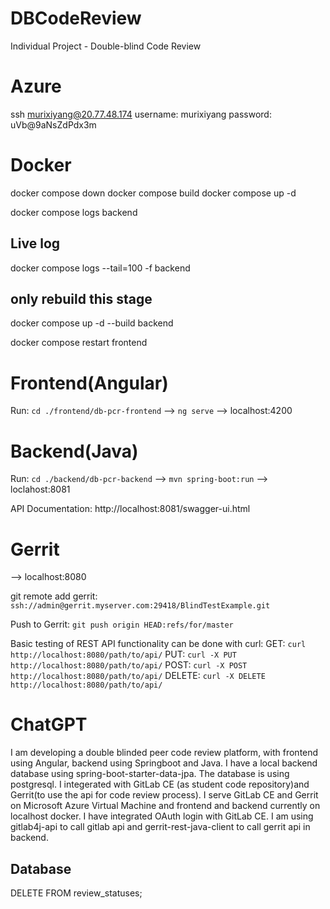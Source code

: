 # DBCodeReview

Individual Project - Double-blind Code Review

# Azure

ssh murixiyang@20.77.48.174
username: murixiyang
password: uVb@9aNsZdPdx3m

# Docker

docker compose down
docker compose build
docker compose up -d

docker compose logs backend

## Live log

docker compose logs --tail=100 -f backend

## only rebuild this stage

docker compose up -d --build backend

docker compose restart frontend

# Frontend(Angular)

Run: `cd ./frontend/db-pcr-frontend` --> `ng serve` --> localhost:4200

# Backend(Java)

Run: `cd ./backend/db-pcr-backend` --> `mvn spring-boot:run` --> loclahost:8081

API Documentation: http://localhost:8081/swagger-ui.html

# Gerrit

--> localhost:8080

git remote add gerrit: `ssh://admin@gerrit.myserver.com:29418/BlindTestExample.git`

Push to Gerrit: `git push origin HEAD:refs/for/master`

Basic testing of REST API functionality can be done with curl:
GET: `curl http://localhost:8080/path/to/api/`
PUT: `curl -X PUT http://localhost:8080/path/to/api/`
POST: `curl -X POST http://localhost:8080/path/to/api/`
DELETE: `curl -X DELETE http://localhost:8080/path/to/api/`

# ChatGPT

I am developing a double blinded peer code review platform, with frontend using Angular, backend using Springboot and Java. I have a local backend database using spring-boot-starter-data-jpa. The database is using postgresql.
I integerated with GitLab CE (as student code repository)and Gerrit(to use the api for code review process). I serve GitLab CE and Gerrit on Microsoft Azure Virtual Machine and frontend and backend currently on localhost docker. I have integrated OAuth login with GitLab CE.
I am using gitlab4j-api to call gitlab api and gerrit-rest-java-client to call gerrit api in backend.

## Database

DELETE FROM review_statuses;
